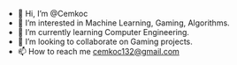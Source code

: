 - 👋 Hi, I’m @Cemkoc
- 👀 I’m interested in Machine Learning, Gaming, Algorithms. 
- 🌱 I’m currently learning Computer Engineering.
- 💞️ I’m looking to collaborate on Gaming projects.
- 📫 How to reach me cemkoc132@gmail.com

<!---
Cemkc/Cemkc is a ✨ special ✨ repository because its `README.md` (this file) appears on your GitHub profile.
You can click the Preview link to take a look at your changes.
--->
